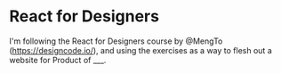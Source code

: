 # React for Designers
I'm following the React for Designers course by @MengTo (https://designcode.io/), and using the exercises as a way to flesh out a website for Product of ___.